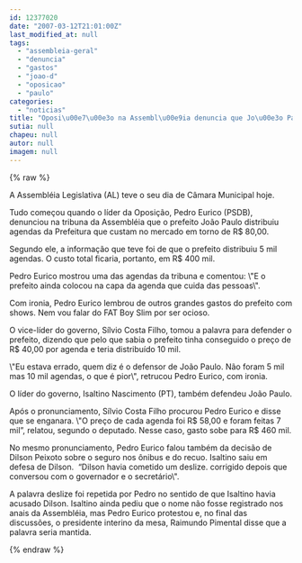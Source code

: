 ```yaml
---
id: 12377020
date: "2007-03-12T21:01:00Z"
last_modified_at: null
tags:
  - "assembleia-geral"
  - "denuncia"
  - "gastos"
  - "joao-d"
  - "oposicao"
  - "paulo"
categories:
  - "noticias"
title: "Oposi\u00e7\u00e3o na Assembl\u00e9ia denuncia que Jo\u00e3o Paulo pode ter gasto quase meio milh\u00e3o com agendas"
sutia: null
chapeu: null
autor: null
imagem: null
---
```

{% raw %}
<p><P>A Assembléia Legislativa (AL) teve o seu dia de Câmara Municipal hoje.</P></p>
<p><P>Tudo começou quando o líder da Oposição, Pedro Eurico (PSDB), denunciou na tribuna da Assembléia que o prefeito João Paulo distribuiu agendas da Prefeitura que custam no mercado em torno de R$ 80,00. </P></p>
<p><P>Segundo ele, a informação que teve foi de que o prefeito distribuiu 5 mil agendas. O custo total ficaria, portanto, em R$ 400 mil. </P></p>
<p><P>Pedro Eurico mostrou uma das agendas da tribuna e comentou: \"E o prefeito ainda colocou na capa da agenda que cuida das pessoas\". </P></p>
<p><P>Com ironia, Pedro Eurico lembrou de outros grandes gastos do prefeito com shows. Nem vou falar do FAT Boy Slim por ser ocioso.</P></p>
<p><P>O vice-líder do governo, Sílvio Costa Filho, tomou a palavra para defender o prefeito, dizendo que pelo que sabia o prefeito tinha conseguido o preço de R$ 40,00 por agenda e teria distribuído 10 mil. </P></p>
<p><P>\"Eu estava errado, quem diz é o defensor de João Paulo. Não foram 5 mil mas 10 mil agendas, o que é pior\", retrucou Pedro Eurico, com ironia.</P></p>
<p><P>O líder do governo, Isaltino Nascimento (PT), também defendeu João Paulo. </P></p>
<p><P>Após o pronunciamento, Sílvio Costa Filho procurou Pedro Eurico e disse que se enganara. \"O preço de cada agenda foi R$ 58,00 e foram feitas 7 mil”, relatou, segundo o deputado. Nesse caso, gasto sobe para R$ 460 mil.</P></p>
<p><P>No mesmo pronunciamento, Pedro Eurico falou também da decisão de Dilson Peixoto sobre o seguro nos ônibus e do recuo. Isaltino saiu em defesa de Dilson.&nbsp; “Dilson havia cometido um deslize. corrigido depois que conversou com o governador e o secretário\".</P></p>
<p><P>A palavra deslize foi repetida por Pedro no sentido de que Isaltino havia acusado Dilson. Isaltino ainda pediu que o nome não fosse registrado nos anais da Assembléia, mas Pedro Eurico protestou e, no final das discussões, o presidente interino da mesa, Raimundo Pimental disse que a palavra seria mantida.</P> </p>
{% endraw %}